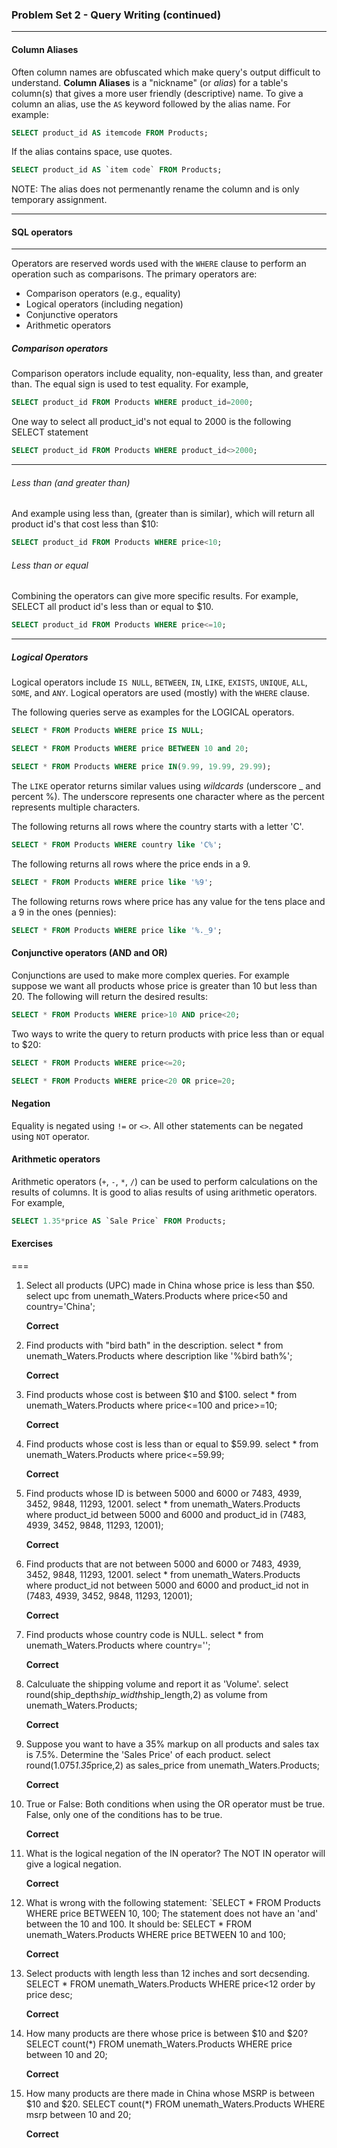 ### Problem Set 2 - Query Writing (continued)
---



#### Column Aliases

Often column names are obfuscated which make query's output difficult to understand. 
**Column Aliases** is a "nickname" (or *alias*) for a table's column(s) that gives a more user friendly (descriptive) name.
To give a column an alias, use the `AS` keyword followed by the alias name.  For example:

```SQL
SELECT product_id AS itemcode FROM Products;
```

If the alias contains space, use quotes.  

```SQL
SELECT product_id AS `item code` FROM Products;
```

NOTE: The alias does not permenantly rename the column and is only temporary assignment.




---

#### SQL operators

---

Operators are reserved words used with the `WHERE` clause to perform an operation such as comparisons.  The primary operators are:

- Comparison operators (e.g., equality)
- Logical operators (including negation)
- Conjunctive operators
- Arithmetic operators

##### Comparison operators

Comparison operators include equality, non-equality, less than, and greater than.  The equal sign is used to test equality.  For example, 

```SQL
SELECT product_id FROM Products WHERE product_id=2000;
```
One way to select all product_id's not equal to 2000 is the following SELECT statement 

```SQL
SELECT product_id FROM Products WHERE product_id<>2000;
```
---

###### Less than (and greater than)

And example using less than, (greater than is similar), which will return all product id's that cost less than $10:

```SQL
SELECT product_id FROM Products WHERE price<10;
```

###### Less than or equal

Combining the operators can give more specific results.  For example, SELECT all product id's less than or equal to $10.


```SQL
SELECT product_id FROM Products WHERE price<=10;
```

---

##### Logical Operators

Logical operators include `IS NULL`, `BETWEEN`, `IN`, `LIKE`, `EXISTS`, `UNIQUE`, `ALL`, `SOME`, and `ANY`.
Logical operators are used (mostly) with the `WHERE` clause.  

The following queries serve as examples for the LOGICAL operators.


```SQL
SELECT * FROM Products WHERE price IS NULL;
```


```SQL
SELECT * FROM Products WHERE price BETWEEN 10 and 20;
```


```SQL
SELECT * FROM Products WHERE price IN(9.99, 19.99, 29.99);
```

The `LIKE` operator returns similar values using *wildcards* (underscore _ and percent %).  The underscore represents one character where as the percent represents multiple characters.

The following returns all rows where the country starts with a letter 'C'.  

```SQL
SELECT * FROM Products WHERE country like 'C%';
```

The following returns all rows where the price ends in a 9.


```SQL
SELECT * FROM Products WHERE price like '%9';
```

The following returns rows where price has any value for the tens place and a 9 in the ones (pennies):


```SQL
SELECT * FROM Products WHERE price like '%._9';
```

#### Conjunctive operators (AND and OR)

Conjunctions are used to make more complex queries.  For example suppose we want all products whose price is greater than 10 but less than 20.  The following will return the desired results:

```SQL
SELECT * FROM Products WHERE price>10 AND price<20;
```

Two ways to write the query to return products with price less than or equal to $20:


```SQL
SELECT * FROM Products WHERE price<=20;
```


```SQL
SELECT * FROM Products WHERE price<20 OR price=20;
```

#### Negation

Equality is negated using `!=` or `<>`.  All other statements can be negated using `NOT` operator. 



#### Arithmetic operators

Arithmetic operators (`+`, `-`, `*`, `/`) can be used to perform calculations on the results of columns.  It is good to alias results of using arithmetic operators.  For example, 


```SQL
SELECT 1.35*price AS `Sale Price` FROM Products;
```




#### Exercises


===

1. Select all products (UPC) made in China whose price is less than $50.
select upc from unemath_Waters.Products where price<50 and country='China';

    __Correct__




2. Find products with "bird bath" in the description.
select * from unemath_Waters.Products where description like '%bird bath%';

    __Correct__


3. Find products whose cost is between $10 and $100.
select * from unemath_Waters.Products where price<=100 and price>=10;

    __Correct__


4. Find products whose cost is less than or equal to $59.99.
select * from unemath_Waters.Products where price<=59.99;

    __Correct__



5. Find products whose ID is between 5000 and 6000 or 7483, 4939, 3452, 9848, 11293, 12001. 
select * from unemath_Waters.Products where product_id between 5000 and 6000 and product_id in (7483, 4939, 3452, 9848, 11293, 12001);

    __Correct__



6. Find products that are not between 5000 and 6000 or 7483, 4939, 3452, 9848, 11293, 12001.
select * from unemath_Waters.Products where product_id not between 5000 and 6000 and product_id not in (7483, 4939, 3452, 9848, 11293, 12001);

    __Correct__



7. Find products whose country code is NULL.
select * from unemath_Waters.Products where country='';

    __Correct__



8. Calculuate the shipping volume and report it as 'Volume'.
select round(ship_depth*ship_width*ship_length,2) as volume from unemath_Waters.Products;

    __Correct__



9. Suppose you want to have a 35% markup on all products and sales tax is 7.5%.  Determine the 'Sales Price' of each product.
select round(1.075*1.35*price,2) as sales_price from unemath_Waters.Products;

    __Correct__


10. True or False: Both conditions when using the OR operator must be true.
False, only one of the conditions has to be true.

    __Correct__

11. What is the logical negation of the IN operator?
The NOT IN operator will give a logical negation.

    __Correct__


12. What is wrong with the following statement: `SELECT * FROM Products WHERE price BETWEEN 10, 100;
The statement does not have an 'and' between the 10 and 100. It should be: SELECT * FROM unemath_Waters.Products WHERE price BETWEEN 10 and 100;

    __Correct__


13. Select products with length less than 12 inches and sort decsending.
SELECT * FROM unemath_Waters.Products WHERE price<12 order by price desc;

    __Correct__


14. How many products are there whose price is between $10 and $20?
SELECT count(*) FROM unemath_Waters.Products WHERE price between 10 and 20;

    __Correct__



15. How many products are there made in China whose MSRP is between $10 and $20.
SELECT count(*) FROM unemath_Waters.Products WHERE msrp between 10 and 20;

    __Correct__


